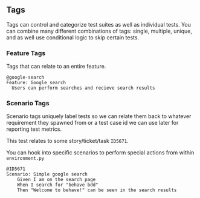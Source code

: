 ## Tags

Tags can control and categorize test suites as well as individual tests. You can combine many different combinations of tags: single, multiple, unique, and as well use conditional logic to skip certain tests.

### Feature Tags

Tags that can relate to an entire feature.
```gherkin
@google-search
Feature: Google search
  Users can perform searches and recieve search results

```

### Scenario Tags

Scenario tags uniquely label tests so we can relate them back to whatever requirement they spawned from or a test case id we can use later for reporting test metrics.

This test relates to some story/ticket/task `ID5671`.

You can hook into specific scenarios to perform special actions from within `environment.py`

```
@ID5671
Scenario: Simple google search
    Given I am on the search page
    When I search for "behave bdd"
    Then "Welcome to behave!" can be seen in the search results

```
